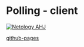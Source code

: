 # Polling - client

[![Netology AHJ](https://github.com/O-R-C/ahj-homeworks-rxjs-1-client/actions/workflows/web.yml/badge.svg)](https://github.com/O-R-C/ahj-homeworks-rxjs-1-client/actions/workflows/web.yml)

[github-pages](https://o-r-c.github.io/ahj-homeworks-rxjs-1-client/)                                                                                                 
